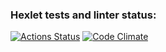 ### Hexlet tests and linter status:
[![Actions Status](https://github.com/Nea1o/python-project-49/workflows/hexlet-check/badge.svg)](https://github.com/Nea1o/python-project-49/actions)
[![Code Climate](https://camo.githubusercontent.com/13fac8fbe2bfb7af717785f6c9ff0bf089d5033bc4b86e955d0f61bbf40b52d4/68747470733a2f2f636f6465636c696d6174652e636f6d2f6769746875622f636c6f7564666f756e6472792f6d656d6272616e652e706e67)](https://codeclimate.com/github/Nea1o/python-project-49)